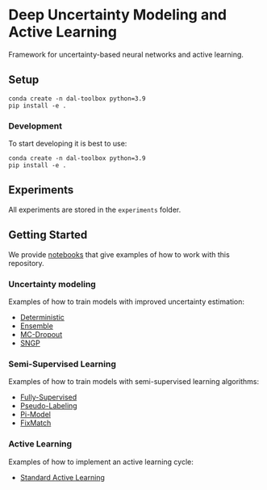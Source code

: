 # Deep Uncertainty Modeling and Active Learning
Framework for uncertainty-based neural networks and active learning.

## Setup
```
conda create -n dal-toolbox python=3.9
pip install -e .
```
### Development
To start developing it is best to use:
```
conda create -n dal-toolbox python=3.9
pip install -e .
```
## Experiments
All experiments are stored in the `experiments` folder.

## Getting Started
We provide [notebooks](notebooks) that give examples of how to work with this repository. 

### Uncertainty modeling
Examples of how to train models with improved uncertainty estimation:
- [Deterministic](notebooks/uncertainty/deterministic.ipynb)
- [Ensemble](notebooks/uncertainty/ensemble.ipynb)
- [MC-Dropout](notebooks/uncertainty/mc-dropout.ipynb)
- [SNGP](notebooks/uncertainty/sngp.ipynb)

### Semi-Supervised Learning
Examples of how to train models with semi-supervised learning algorithms:
- [Fully-Supervised](notebooks/semi_supervised_learning/fully_supervised.ipynb)
- [Pseudo-Labeling](notebooks/semi_supervised_learning/pseudo_labels.ipynb)
- [Pi-Model](notebooks/semi_supervised_learning/pimodel.ipynb)
- [FixMatch](notebooks/semi_supervised_learning/fixmatch.ipynb)

### Active Learning
Examples of how to implement an active learning cycle:
- [Standard Active Learning](notebooks/2D-Examples/active_learning.ipynb)